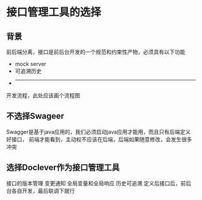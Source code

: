 # 接口管理工具的选择
## 背景
前后端分离，接口是前后台开发的一个规范和约束性产物，必须具有以下功能
- mock server
- 可追溯历史
- ***
开发流程，此处应该画个流程图
## 不选择Swageer
Swagger是基于java应用的，我们必须启动java应用才能用，而且只有后端定义好接口，
前端才能看到，主动权不应该在后端，后端如果随意修改，会发生很多冲突
## 选择Doclever作为接口管理工具
接口的版本管理
变更通知
全局变量和全局响应
历史可追溯
定义后接口后，前后台各自开发，最后联调下就行
